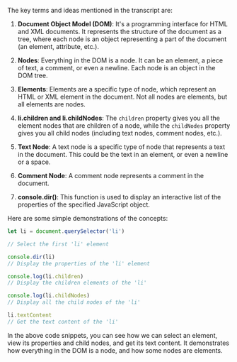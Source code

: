 The key terms and ideas mentioned in the transcript are:

1. **Document Object Model (DOM)**: It's a programming interface for HTML and XML documents. It represents the structure of the document as a tree, where each node is an object representing a part of the document (an element, attribute, etc.). 

2. **Nodes**: Everything in the DOM is a node. It can be an element, a piece of text, a comment, or even a newline. Each node is an object in the DOM tree.

3. **Elements**: Elements are a specific type of node, which represent an HTML or XML element in the document. Not all nodes are elements, but all elements are nodes.

4. **li.children and li.childNodes**: The `children` property gives you all the element nodes that are children of a node, while the `childNodes` property gives you all child nodes (including text nodes, comment nodes, etc.).

5. **Text Node**: A text node is a specific type of node that represents a text in the document. This could be the text in an element, or even a newline or a space.

6. **Comment Node**: A comment node represents a comment in the document.

7. **console.dir()**: This function is used to display an interactive list of the properties of the specified JavaScript object. 

Here are some simple demonstrations of the concepts:

```javascript
let li = document.querySelector('li')

// Select the first 'li' element

console.dir(li)
// Display the properties of the 'li' element

console.log(li.children)
// Display the children elements of the 'li'

console.log(li.childNodes)
// Display all the child nodes of the 'li'

li.textContent
// Get the text content of the 'li'
```

In the above code snippets, you can see how we can select an element, view its properties and child nodes, and get its text content. It demonstrates how everything in the DOM is a node, and how some nodes are elements.
